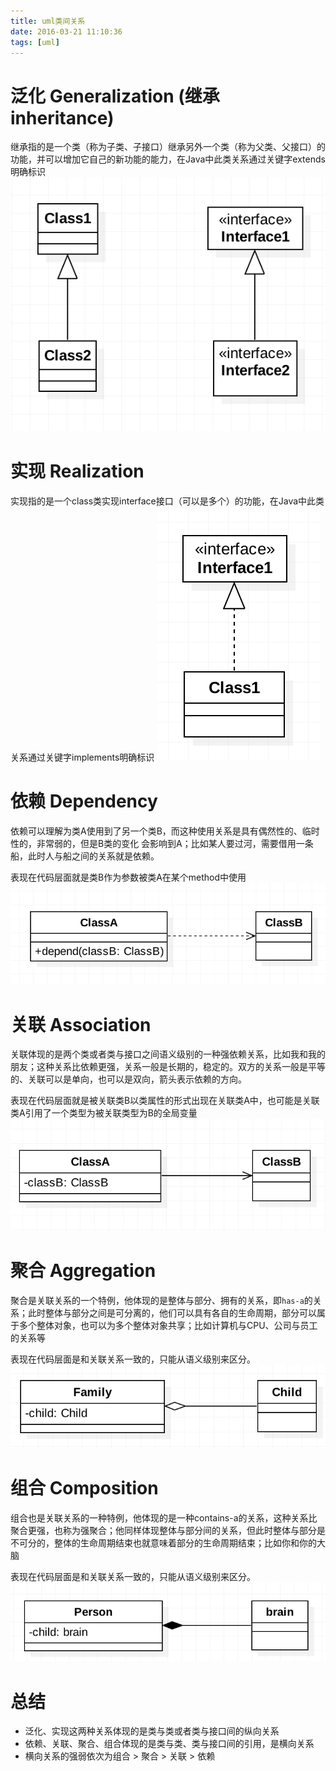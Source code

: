 ```yaml
---
title: uml类间关系
date: 2016-03-21 11:10:36
tags: [uml]
---
```


# 泛化 Generalization (继承 inheritance)
继承指的是一个类（称为子类、子接口）继承另外一个类（称为父类、父接口）的功能，并可以增加它自己的新功能的能力，在Java中此类关系通过关键字extends明确标识
![uml class generalization](/images/uml-class-generalization.png)

# 实现 Realization
实现指的是一个class类实现interface接口（可以是多个）的功能，在Java中此类关系通过关键字implements明确标识
![uml class realization](/images/uml-class-realization.png)

# 依赖 Dependency
依赖可以理解为类A使用到了另一个类B，而这种使用关系是具有偶然性的、临时性的，非常弱的，但是B类的变化 会影响到A；比如某人要过河，需要借用一条船，此时人与船之间的关系就是依赖。

表现在代码层面就是类B作为参数被类A在某个method中使用
![uml class dependency](/images/uml-class-dependency.png)

# 关联 Association
关联体现的是两个类或者类与接口之间语义级别的一种强依赖关系，比如我和我的朋友；这种关系比依赖更强，关系一般是长期的，稳定的。双方的关系一般是平等的、关联可以是单向，也可以是双向，箭头表示依赖的方向。

表现在代码层面就是被关联类B以类属性的形式出现在关联类A中，也可能是关联类A引用了一个类型为被关联类型为B的全局变量
![uml class association](/images/uml-class-association.png)

# 聚合 Aggregation
聚合是关联关系的一个特例，他体现的是整体与部分、拥有的关系，即`has-a`的关系；此时整体与部分之间是可分离的，他们可以具有各自的生命周期，部分可以属于多个整体对象，也可以为多个整体对象共享；比如计算机与CPU、公司与员工的关系等

表现在代码层面是和关联关系一致的，只能从语义级别来区分。
![uml class aggregation](/images/uml-class-aggregation.png)

# 组合 Composition
组合也是关联关系的一种特例，他体现的是一种contains-a的关系，这种关系比聚合更强，也称为强聚合；他同样体现整体与部分间的关系，但此时整体与部分是不可分的，整体的生命周期结束也就意味着部分的生命周期结束；比如你和你的大脑

表现在代码层面是和关联关系一致的，只能从语义级别来区分。
![uml class composition](/images/uml-class-composition.png)

# 总结
* 泛化、实现这两种关系体现的是类与类或者类与接口间的纵向关系
* 依赖、关联、聚合、组合体现的是类与类、类与接口间的引用，是横向关系
* 横向关系的强弱依次为组合 > 聚合 > 关联 > 依赖
